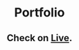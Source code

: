 <div align="center">
    <h1><b>Portfolio</b></h1>

## Check on [**Live**](https://portfolio-git-main-freakge.vercel.app).

</div>
